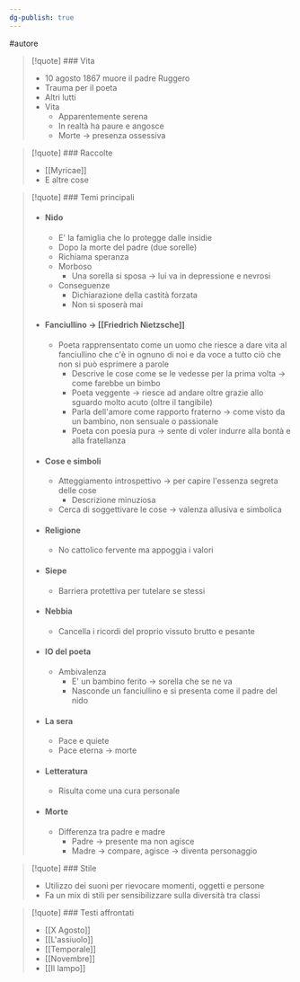 ```yaml
---
dg-publish: true
---
```

#autore 

>[!quote] ### Vita
>- 10 agosto 1867 muore il padre Ruggero
>- Trauma per il poeta
>- Altri lutti
>- Vita
>	- Apparentemente serena
>	- In realtà ha paure e angosce
>	- Morte -> presenza ossessiva

>[!quote] ### Raccolte
>- [[Myricae]]
>- E altre cose

>[!quote] ### Temi principali
>- #### Nido
>	- E' la famiglia che lo protegge dalle insidie
>	- Dopo la morte del padre (due sorelle)
>	- Richiama speranza
>	- Morboso
>		- Una sorella si sposa -> lui va in depressione e nevrosi
>	- Conseguenze
>		- Dichiarazione della castità forzata
>		- Non si sposerà mai
>- #### Fanciullino -> [[Friedrich Nietzsche]]
>	- Poeta rapprensentato come un uomo che riesce a dare vita al fanciullino che c'è in ognuno di noi e da voce a tutto ciò che non si può esprimere a parole
>		- Descrive le cose come se le vedesse per la prima volta -> come farebbe un bimbo
>		- Poeta veggente -> riesce ad andare oltre grazie allo sguardo molto acuto (oltre il tangibile)
>		- Parla dell'amore come rapporto fraterno -> come visto da un bambino, non sensuale o passionale
>		- Poeta con poesia pura -> sente di voler indurre alla bontà e alla fratellanza
>- #### Cose e simboli
>	- Atteggiamento introspettivo -> per capire l'essenza segreta delle cose
>		- Descrizione minuziosa
>	- Cerca di soggettivare le cose -> valenza allusiva e simbolica
>- #### Religione
>	- No cattolico fervente ma appoggia i valori
>- #### Siepe
>	- Barriera protettiva per tutelare se stessi
>- #### Nebbia 
>	- Cancella i ricordi del proprio vissuto brutto e pesante
>- #### IO del poeta
>	- Ambivalenza 
>		- E' un bambino ferito -> sorella che se ne va
>		- Nasconde un fanciullino e si presenta come il padre del nido
>- #### La sera
>	- Pace e quiete
>	- Pace eterna -> morte
>- #### Letteratura
>	- Risulta come una cura personale
>- #### Morte
>	- Differenza tra padre e madre
>		- Padre -> presente ma non agisce 
>		- Madre -> compare, agisce -> diventa personaggio

>[!quote] ### Stile
>- Utilizzo dei suoni per rievocare momenti, oggetti e persone
>- Fa un mix di stili per sensibilizzare sulla diversità tra classi

>[!quote] ### Testi affrontati
>- [[X Agosto]]
>- [[L'assiuolo]]
>- [[Temporale]]
>- [[Novembre]]
>- [[Il lampo]]
